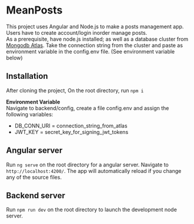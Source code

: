 # MeanPosts

This project uses Angular and Node.js to make a posts management app. Users have to create account/login inorder manage posts.  
As a prerequisite, have node.js installed; as well as a database cluster from [Mongodb Atlas](https://www.mongodb.com/cloud/atlas). Take the connection string from the cluster and paste as environment variable in the config.env file. (See environment variable below)

## Installation
After cloning the project, On the root directory, run `npm i`   

**Environment Variable**  
Navigate to backend/config, create a file config.env and assign the following variables:
* DB_CONN_URI = connection_string_from_atlas
* JWT_KEY = secret_key_for_signing_jwt_tokens


## Angular server

Run `ng serve` on the root directory for a angular server. Navigate to `http://localhost:4200/`. The app will automatically reload if you change any of the source files.

## Backend server

Run `npm run dev` on the root directory to launch the development node server.
